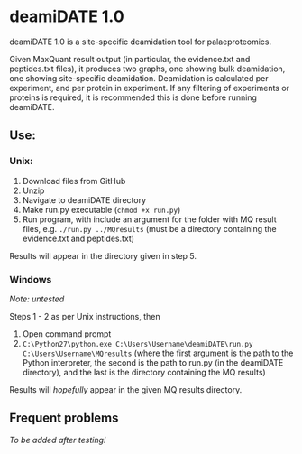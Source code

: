 # deamiDATE 1.0 

deamiDATE 1.0 is a site-specific deamidation tool for palaeproteomics.

Given MaxQuant result output (in particular, the evidence.txt and peptides.txt files), it produces two graphs, one showing bulk deamidation, one showing site-specific deamidation.
Deamidation is calculated per experiment, and per protein in experiment. If any filtering of experiments or proteins is required, it is recommended this is done before running deamiDATE.

## Use:

### Unix:
1. Download files from GitHub
2. Unzip
3. Navigate to deamiDATE directory
4. Make run.py executable (`chmod +x run.py`)
5. Run program, with include an argument for the folder with MQ result files,
e.g. `./run.py ../MQresults` (must be a directory containing the evidence.txt and peptides.txt)

Results will appear in the directory given in step 5.


### Windows

*Note: untested*

Steps 1 - 2 as per Unix instructions, then

1. Open command prompt
2. `C:\Python27\python.exe C:\Users\Username\deamiDATE\run.py C:\Users\Username\MQresults` (where the first argument is the path to the Python interpreter, the second is the path to run.py (in the deamiDATE directory), and the last is the directory containing the MQ results)

Results will *hopefully* appear in the given MQ results directory.

## Frequent problems

*To be added after testing!*
